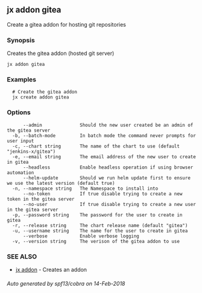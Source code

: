 ## jx addon gitea

Create a gitea addon for hosting git repositories

### Synopsis


Creates the gitea addon (hosted git server)

```
jx addon gitea
```

### Examples

```
  # Create the gitea addon
  jx create addon gitea
```

### Options

```
      --admin              Should the new user created be an admin of the gitea server
  -b, --batch-mode         In batch mode the command never prompts for user input
  -c, --chart string       The name of the chart to use (default "jenkins-x/gitea")
  -e, --email string       The email address of the new user to create in gitea
      --headless           Enable headless operation if using browser automation
      --helm-update        Should we run helm update first to ensure we use the latest version (default true)
  -n, --namespace string   The Namespace to install into
      --no-token           If true disable trying to create a new token in the gitea server
      --no-user            If true disable trying to create a new user in the gitea server
  -p, --password string    The password for the user to create in gitea
  -r, --release string     The chart release name (default "gitea")
  -u, --username string    The name for the user to create in gitea
      --verbose            Enable verbose logging
  -v, --version string     The verison of the gitea addon to use
```

### SEE ALSO
* [jx addon](jx_addon.md)	 - Creates an addon

###### Auto generated by spf13/cobra on 14-Feb-2018
